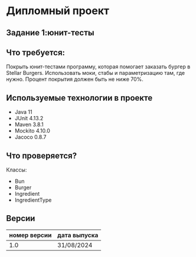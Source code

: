 # Дипломный проект
## Задание 1:юнит-тесты

## Что требуется:
Покрыть юнит-тестами программу, которая помогает заказать бургер в Stellar Burgers.
Использовать моки, стабы и параметризацию там, где нужно.
Процент покрытия должен быть не ниже 70%.

## Используемые технологии в проекте
* Java 11
* JUnit 4.13.2
* Maven 3.8.1
* Mockito 4.10.0
* Jacoco 0.8.7

## Что проверяется?
Классы:
* Bun
* Burger
* Ingredient
* IngredientType

## Версии

|номер версии| дата выпуска |
|------------|--------------|
|       1.0  | 31/08/2024   |

